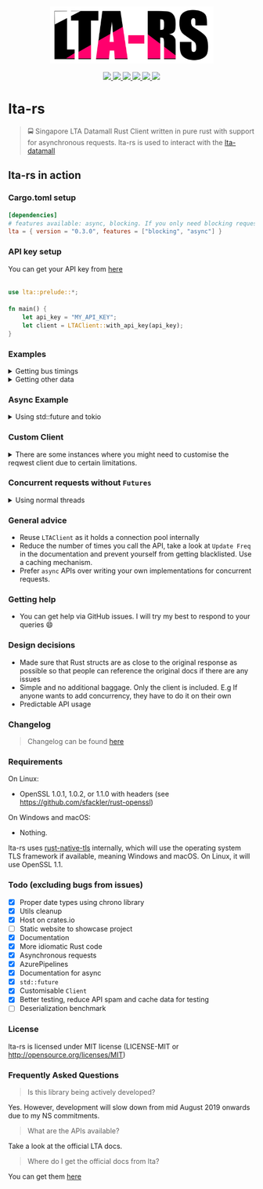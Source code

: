 <p align="center">
  <img width="333" height="117" src="./logo.png">
</p>
<p align="center">
  <a href="https://github.com/BudiNverse/lta-rs">
    <img src="https://img.shields.io/badge/-lta--rs-blueviolet.svg"/>
  </a>
  <a href="https://github.com/BudiNverse/lta-rs">
    <img src="https://img.shields.io/github/license/BudiNverse/lta-rs"/>
  </a>
  <a href="https://dev.azure.com/budisyahiddin/lta-rs/_build?definitionId=6">
    <img src="https://dev.azure.com/budisyahiddin/lta-rs/_apis/build/status/BudiNverse.lta-rs?branchName=master"/>
  </a>  
  <a href="https://crates.io/crates/lta">
    <img src="https://img.shields.io/crates/v/lta"/>
  </a>
  <a href="https://github.com/BudiNverse/lta-rs">
    <img src="https://img.shields.io/badge/rust-1.3.9-blueviolet.svg"/>
  </a>
  <a href="https://github.com/BudiNverse/lta-rs">
    <img src="https://img.shields.io/crates/d/lta"/>
  </a>
</p>

# lta-rs
> 🚍 Singapore LTA Datamall Rust Client written in pure rust with support for asynchronous requests. lta-rs is used to interact with the [lta-datamall](https://www.mytransport.sg/content/mytransport/home/dataMall.html)

## lta-rs in action

### Cargo.toml setup
```toml
[dependencies]
# features available: async, blocking. If you only need blocking requests, choose blocking vice versa.
lta = { version = "0.3.0", features = ["blocking", "async"] }
```

### API key setup
You can get your API key from [here](https://www.mytransport.sg/content/mytransport/home/dataMall/request-for-api.html)

```rust

use lta::prelude::*;

fn main() {
    let api_key = "MY_API_KEY";
    let client = LTAClient::with_api_key(api_key);
}
```

### Examples
<details>
    <summary>
    Getting bus timings    
    </summary>

```rust
use lta::prelude::*;
use lta::blocking::lta_client::LTAClient;
use lta::blocking::bus::get_arrival;

fn get_bus_arrival() -> LTAResult<()> {
    let api_key = std::env::var("API_KEY").expect("API_KEY not found!");
    let client = LTAClient::with_api_key(api_key);
    let arrivals: BusArrivalResp = get_arrival(&client, 83139, None)?;
    println!("{:?}", arrivals);
    Ok(())
}
```
    
</details>

<details>
    <summary>
    Getting other data
    </summary>
    
```rust
// All the APIs in this library are designed to be used like this
// `lta::blocking::module::get_something`
// All of them return lta::utils::LTAResult<Vec<T>>
// The example below is bus::get_bus_services()
// and traffic::get_erp_rates()
// Do note that the API calling convention is similar across all the APIs except for
// bus::get_arrival
// prefer lta::prelude::* over glob imports
// Most of the APIs returns only 500 record
// If you want to get records 501 - 1000 take a look at get_erp() example
use lta::prelude::*;
use lta::blocking::{
    lta_client::LTAClient,
    traffic::get_erp_rates,
    bus::get_bus_services,
};

fn bus_services() -> LTAResult<()> {
    let api_key = std::env::var("API_KEY").expect("API_KEY not found!");
    let client = LTAClient::with_api_key(api_key);
    let bus_services: Vec<BusService> = get_bus_services(&client, None)?;
    println!("{:?}", bus_services);
    Ok(())
}

fn get_erp() -> LTAResult<()> {
    let api_key = std::env::var("API_KEY").expect("API_KEY not found!");
    let client = LTAClient::with_api_key(api_key);
    let erp_rates: Vec<ErpRate> = get_erp_rates(&client, Some(500))?;
    println!("{:?}", erp_rates);
    Ok(())
}
```
    
</details>

### Async Example
<details>
    <summary>Using std::future and tokio</summary>
    
```rust
    use std::env;
    use lta::prelude::*;
    use lta::r#async::{
        bus::get_arrival,
        lta_client::LTAClient
    };
    
    #[tokio::main]
    async fn fut() -> LTAResult<()> {
        let api_key = env::var("API_KEY").expect("API_KEY must be set!");
        let client = LTAClient::with_api_key(api_key);
        let f1 = get_arrival(&client, 83139, None).await?;
        let f2 = get_arrival(&client, 83139, None).await?;
        println!("{:?} \n{:?}", f1, f2);
        Ok(())
    }
```
    
</details>

### Custom Client
<details>
    <summary>
    There are some instances where you might need to customise the reqwest client due to certain limitations.
    </summary>

```rust
use lta::prelude::*;
use std::time::Duration;
use lta::utils::reqwest::blocking::ClientBuilder;
use lta::blocking::lta_client::LTAClient;

fn my_custom_client() -> LTAClient {
    let client = ClientBuilder::new()
        .no_gzip()
        .connect_timeout(Some(Duration::new(420,0)))
        .build()
        .unwrap();

    LTAClient::new(Some("api_key".to_string()), client)
}
 ```
    
</details>

### Concurrent requests without `Futures`
<details>
    <summary>
    Using normal threads
    </summary>

```rust
use std::sync::Arc;
use std::thread::spawn;
use lta::blocking::{
    lta_client::LTAClient,
    traffic::get_carpark_avail,
};
use lta::prelude::*;

fn concurrent() {
    let api_key = env::var("API_KEY").unwrap();
    let c1 = Arc::new(LTAClient::with_api_key(api_key));
    let c2 = c1.clone();

    let child = spawn(move || {
        let res = get_carpark_avail(&c1, None).unwrap();
        println!("{:?}", res)
    });

    let vms = traffic::get_vms_emas(&c2, None).unwrap();
    println!("{:?}", vms);

    child.join();
}
```    
    
</details>

### General advice
- Reuse `LTAClient` as it holds a connection pool internally
- Reduce the number of times you call the API, take a look at `Update Freq` in the documentation and prevent
yourself from getting blacklisted. Use a caching mechanism. 
- Prefer `async` APIs over writing your own implementations for concurrent requests.

### Getting help
- You can get help via GitHub issues. I will try my best to respond to your queries :smile:

### Design decisions
- Made sure that Rust structs are as close to the original response as possible so that people can reference the original docs if there are any issues 
- Simple and no additional baggage. Only the client is included. E.g If anyone wants to add concurrency, they have to do it on their own
- Predictable API usage

### Changelog
> Changelog can be found [here](./CHANGELOG.md)

### Requirements
On Linux:

- OpenSSL 1.0.1, 1.0.2, or 1.1.0 with headers (see https://github.com/sfackler/rust-openssl)

On Windows and macOS:

- Nothing.

lta-rs uses [rust-native-tls](https://github.com/sfackler/rust-native-tls) internally, which will use the operating system TLS framework if available, meaning Windows and macOS. On Linux, it will use OpenSSL 1.1.

### Todo (excluding bugs from issues)
- [x] Proper date types using chrono library
- [x] Utils cleanup
- [x] Host on crates.io
- [ ] Static website to showcase project
- [x] Documentation
- [x] More idiomatic Rust code
- [x] Asynchronous requests 
- [x] AzurePipelines
- [x] Documentation for async
- [x] `std::future`
- [x] Customisable `Client`
- [x] Better testing, reduce API spam and cache data for testing
- [ ] Deserialization benchmark

### License
lta-rs is licensed under MIT license (LICENSE-MIT or http://opensource.org/licenses/MIT)

### Frequently Asked Questions

> Is this library being actively developed?

Yes. However, development will slow down from mid August 2019 onwards due to my NS commitments.

> What are the APIs available?

Take a look at the official LTA docs.

> Where do I get the official docs from lta?

You can get them [here](https://www.mytransport.sg/content/dam/datamall/datasets/LTA_DataMall_API_User_Guide.pdf)
